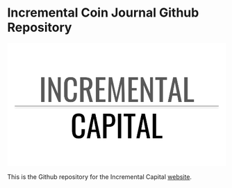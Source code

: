 # Incremental Coin Journal Github Repository

![incremental capital banner image](/incremental-capital-header.png)

This is the Github repository for the Incremental Capital [website](https://incremental.capital/).
